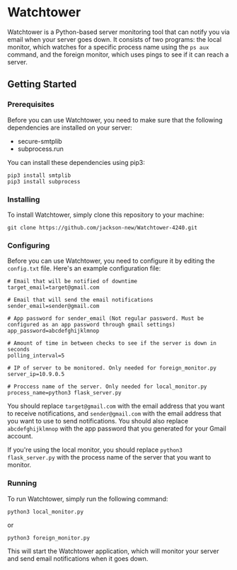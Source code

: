 # Watchtower

Watchtower is a Python-based server monitoring tool that can notify you via email when your server goes down. It consists of two programs: the local monitor, which watches for a specific process name using the `ps aux` command, and the foreign monitor, which uses pings to see if it can reach a server.

## Getting Started

### Prerequisites

Before you can use Watchtower, you need to make sure that the following dependencies are installed on your server:

- secure-smtplib
- subprocess.run

You can install these dependencies using pip3:

```
pip3 install smtplib
pip3 install subprocess
```

### Installing

To install Watchtower, simply clone this repository to your machine:

```
git clone https://github.com/jackson-new/Watchtower-4240.git
```

### Configuring

Before you can use Watchtower, you need to configure it by editing the `config.txt` file. Here's an example configuration file:

```
# Email that will be notified of downtime
target_email=target@gmail.com

# Email that will send the email notifications
sender_email=sender@gmail.com

# App password for sender_email (Not regular password. Must be configured as an app password through gmail settings)
app_password=abcdefghijklmnop

# Amount of time in between checks to see if the server is down in seconds
polling_interval=5

# IP of server to be monitored. Only needed for foreign_monitor.py
server_ip=10.9.0.5

# Proccess name of the server. Only needed for local_monitor.py
process_name=python3 flask_server.py
```

You should replace `target@gmail.com` with the email address that you want to receive notifications, and `sender@gmail.com` with the email address that you want to use to send notifications. You should also replace `abcdefghijklmnop` with the app password that you generated for your Gmail account.

If you're using the local monitor, you should replace `python3 flask_server.py` with the process name of the server that you want to monitor.

### Running

To run Watchtower, simply run the following command:

```
python3 local_monitor.py
```

or

```
python3 foreign_monitor.py
```

This will start the Watchtower application, which will monitor your server and send email notifications when it goes down.